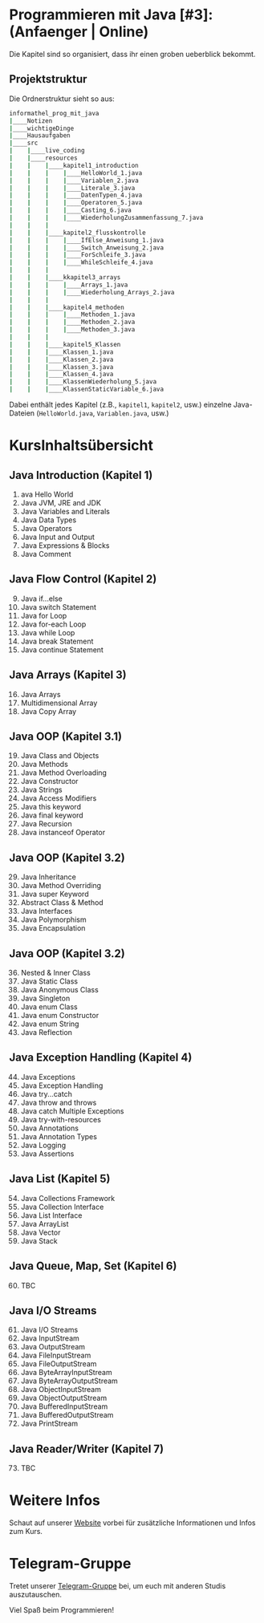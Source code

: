 # Programmieren mit Java [#3]: (Anfaenger | Online)

Die Kapitel sind so organisiert, dass ihr einen groben ueberblick bekommt.

## Projektstruktur

Die Ordnerstruktur sieht so aus:

```bash
informathel_prog_mit_java
|____Notizen
|____wichtigeDinge
|____Hausaufgaben
|____src
|    |____live_coding
|    |____resources
|    |    |____kapitel1_introduction
|    |    |    |____HelloWorld_1.java
|    |    |    |____Variablen_2.java
|    |    |    |____Literale_3.java
|    |    |    |____DatenTypen_4.java
|    |    |    |____Operatoren_5.java
|    |    |    |____Casting_6.java
|    |    |    |____WiederholungZusammenfassung_7.java
|    |    |
|    |    |____kapitel2_flusskontrolle
|    |    |    |____IfElse_Anweisung_1.java
|    |    |    |____Switch_Anweisung_2.java
|    |    |    |____ForSchleife_3.java
|    |    |    |____WhileSchleife_4.java
|    |    |
|    |    |____kkapitel3_arrays
|    |    |    |____Arrays_1.java
|    |    |    |____Wiederholung_Arrays_2.java
|    |    |
|    |    |____kapitel4_methoden
|    |    |    |____Methoden_1.java
|    |    |    |____Methoden_2.java
|    |    |    |____Methoden_3.java
|    |    |
|    |    |____kapitel5_Klassen
|    |    |____Klassen_1.java
|    |    |____Klassen_2.java
|    |    |____Klassen_3.java
|    |    |____Klassen_4.java
|    |    |____KlassenWiederholung_5.java
|    |    |____KlassenStaticVariable_6.java
```

Dabei enthält jedes Kapitel (z.B., `kapitel1`, `kapitel2`, usw.) einzelne Java-Dateien (`HelloWorld.java`, `Variablen.java`, usw.)


# KursInhaltsübersicht
## Java Introduction (Kapitel 1)
01. ava Hello World
02. Java JVM, JRE and JDK
03. Java Variables and Literals
04. Java Data Types
05. Java Operators
06. Java Input and Output
07. Java Expressions & Blocks
08. Java Comment

## Java Flow Control (Kapitel 2)
09. Java if...else
10. Java switch Statement
11. Java for Loop
12. Java for-each Loop
13. Java while Loop
14. Java break Statement
15. Java continue Statement

## Java Arrays (Kapitel 3)
16. Java Arrays
17. Multidimensional Array
18. Java Copy Array

## Java OOP (Kapitel 3.1)
19. Java Class and Objects
20. Java Methods
21. Java Method Overloading
22. Java Constructor
23. Java Strings
24. Java Access Modifiers
25. Java this keyword
26. Java final keyword
27. Java Recursion
28. Java instanceof Operator

## Java OOP (Kapitel 3.2)
29. Java Inheritance
30. Java Method Overriding
31. Java super Keyword
32. Abstract Class & Method
33. Java Interfaces
34. Java Polymorphism
35. Java Encapsulation

## Java OOP (Kapitel 3.2)
36. Nested & Inner Class
37. Java Static Class
38. Java Anonymous Class
39. Java Singleton
40. Java enum Class
41. Java enum Constructor
42. Java enum String
43. Java Reflection

## Java Exception Handling (Kapitel 4)
44. Java Exceptions
45. Java Exception Handling
46. Java try...catch
47. Java throw and throws
48. Java catch Multiple Exceptions
49. Java try-with-resources
50. Java Annotations
51. Java Annotation Types
52. Java Logging
53. Java Assertions

## Java List (Kapitel 5)
54. Java Collections Framework
55. Java Collection Interface
56. Java List Interface
57. Java ArrayList
58. Java Vector
59. Java Stack

## Java Queue, Map, Set (Kapitel 6)
60. TBC

## Java I/O Streams
61. Java I/O Streams
62. Java InputStream
63. Java OutputStream
64. Java FileInputStream
65. Java FileOutputStream
66. Java ByteArrayInputStream
67. Java ByteArrayOutputStream
68. Java ObjectInputStream
69. Java ObjectOutputStream
70. Java BufferedInputStream
71. Java BufferedOutputStream
72. Java PrintStream

## Java Reader/Writer (Kapitel 7)
73. TBC


# Weitere Infos

Schaut auf unserer [Website](https://www.informathek.com/laufende_kurse/informatik_kurse/uni/java2/java_2_generell.html) vorbei für zusätzliche Informationen und Infos zum Kurs.

# Telegram-Gruppe

Tretet unserer [Telegram-Gruppe](https://t.me/infor_mathe_k/575) bei, um euch mit anderen Studis auszutauschen.

Viel Spaß beim Programmieren!
